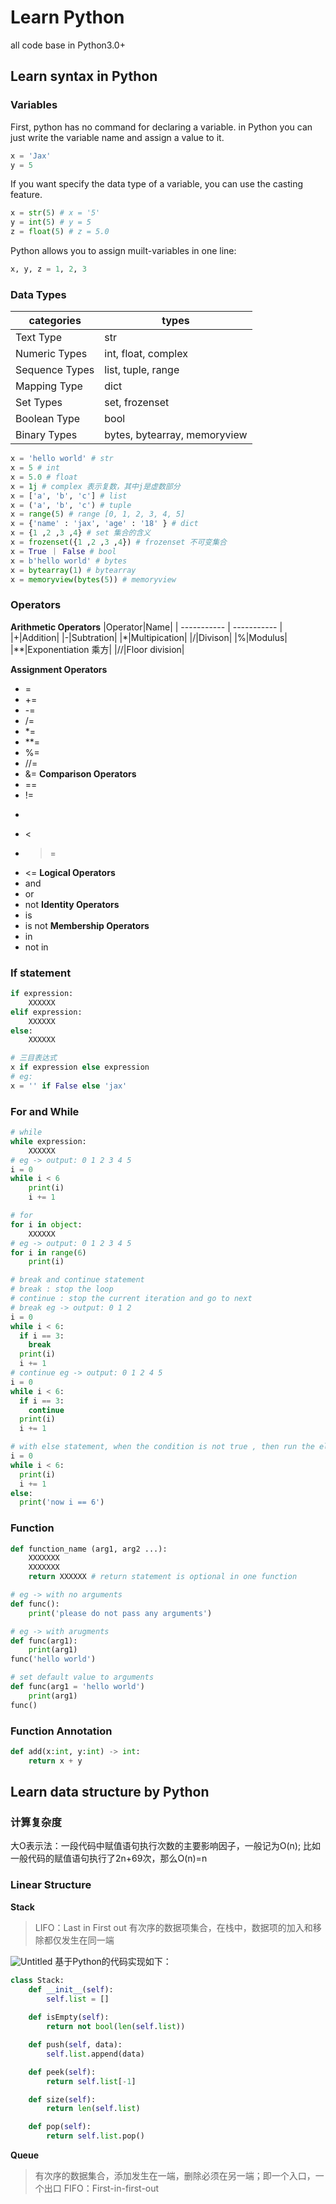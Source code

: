 # Learn Python 
all code base in Python3.0+

## Learn syntax in Python
### Variables
First, python has no command for declaring a variable. in Python you can just write the variable name and assign a value to it.
```python
x = 'Jax'
y = 5
```
If you want specify the data type of a variable, you can use the casting feature.
```python
x = str(5) # x = '5'
y = int(5) # y = 5
z = float(5) # z = 5.0
```
Python allows you to assign muilt-variables in one line:
```python
x, y, z = 1, 2, 3
```
### Data Types 
|categories|types|
| ----------- | ----------- |
| Text Type | str|
| Numeric Types | int, float, complex|
|Sequence Types|list, tuple, range|
|Mapping Type|dict|
|Set Types|	set, frozenset|
|Boolean Type|bool|
|Binary Types|bytes, bytearray, memoryview|

```python
x = 'hello world' # str
x = 5 # int
x = 5.0 # float
x = 1j # complex 表示复数，其中j是虚数部分
x = ['a', 'b', 'c'] # list 
x = ('a', 'b', 'c') # tuple
x = range(5) # range [0, 1, 2, 3, 4, 5]
x = {'name' : 'jax', 'age' : '18' } # dict
x = {1 ,2 ,3 ,4} # set 集合的含义
x = frozenset({1 ,2 ,3 ,4}) # frozenset 不可变集合
x = True ｜ False # bool
x = b'hello world' # bytes 
x = bytearray(1) # bytearray
x = memoryview(bytes(5)) # memoryview
```
### Operators
**Arithmetic Operators**
|Operator|Name|
| ----------- | ----------- |
|+|Addition|
|-|Subtration|
|*|Multipication|
|/|Divison|
|%|Modulus|
|**|Exponentiation 乘方|
|//|Floor division|

**Assignment Operators**
* =
* +=
* -=
* /=
* *=
* **=
* %=
* //=
* &=
**Comparison Operators**
* ==
* !=
* >
* <
* >=
* <=
**Logical Operators**
* and
* or 
* not
**Identity Operators**
* is
* is not
**Membership Operators**
* in
* not in

### If statement
```python
if expression:
    XXXXXX
elif expression:
    XXXXXX
else:
    XXXXXX

# 三目表达式
x if expression else expression
# eg:
x = '' if False else 'jax'
```
### For and While
```python
# while
while expression:
    XXXXXX
# eg -> output: 0 1 2 3 4 5
i = 0
while i < 6
    print(i)
    i += 1

# for
for i in object:
    XXXXXX
# eg -> output: 0 1 2 3 4 5
for i in range(6)
    print(i)

# break and continue statement
# break : stop the loop 
# continue : stop the current iteration and go to next
# break eg -> output: 0 1 2 
i = 0
while i < 6:
  if i == 3:
    break
  print(i)
  i += 1
# continue eg -> output: 0 1 2 4 5
i = 0
while i < 6:
  if i == 3:
    continue
  print(i)
  i += 1

# with else statement, when the condition is not true , then run the else statement section 
i = 0
while i < 6:
  print(i)
  i += 1
else:
  print('now i == 6')
```

### Function
```python
def function_name (arg1, arg2 ...):
    XXXXXXX
    XXXXXXX
    return XXXXXX # return statement is optional in one function

# eg -> with no arguments
def func():
    print('please do not pass any arguments')

# eg -> with arugments
def func(arg1):
    print(arg1)
func('hello world')

# set default value to arguments
def func(arg1 = 'hello world')
    print(arg1)
func()
```
### Function Annotation
```python
def add(x:int, y:int) -> int:
    return x + y
```

## Learn data structure by Python
### 计算复杂度
大O表示法：一段代码中赋值语句执行次数的主要影响因子，一般记为O(n);
比如一般代码的赋值语句执行了2n+69次，那么O(n)=n

### Linear Structure
**Stack**
> LIFO：Last in First out
> 有次序的数据项集合，在栈中，数据项的加入和移除都仅发生在同一端

![Untitled](https://www.notion.so/image/https%3A%2F%2Fs3-us-west-2.amazonaws.com%2Fsecure.notion-static.com%2F80ab3b53-096e-4afc-bad8-c83a70a4d2a1%2FUntitled.png?table=block&id=1fba9b2f-6d6a-497c-95c3-3e09f5223bcb&spaceId=1fbd3fd9-9f28-425b-b2b0-728d2cccc502&width=2000&userId=b3ae6d19-1925-4f39-aade-36289cc2bf8e&cache=v2)
基于Python的代码实现如下：
```python
class Stack:   
    def __init__(self):
        self.list = []
    
    def isEmpty(self):
        return not bool(len(self.list))

    def push(self, data):
        self.list.append(data)

    def peek(self):
        return self.list[-1]

    def size(self):
        return len(self.list)

    def pop(self):
        return self.list.pop()

```

**Queue**
> 有次序的数据集合，添加发生在一端，删除必须在另一端；即一个入口，一个出口
> FIFO：First-in-first-out


